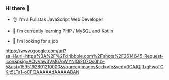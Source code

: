 ### Hi there 👋

- 👌 I'm a Fullstak JavaScript Web Developer

- 🌱 I’m currently learning PHP / MySQL and Kotlin

- 🤔 I’m looking for a job

https://www.google.com/url?sa=i&url=https%3A%2F%2Fdribbble.com%2Fshots%2F2614645-Request-icon&psig=AOvVaw3VM67pWYNlQi2O7Qs0hb-5&ust=1595192801210000&source=images&cd=vfe&ved=0CAIQjRxqFwoTCKjt5LTa1-oCFQAAAAAdAAAAABAN
